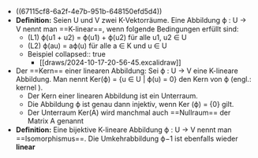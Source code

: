 - ((67115cf8-6a2f-4e7b-951b-648150efd5d4))
- **Deﬁnition:** Seien U und V zwei K-Vektorräume. Eine Abbildung ϕ : U → V nennt man ==K-linear==, wenn folgende Bedingungen erfüllt sind:
	- (L1) ϕ(u1 + u2) = ϕ(u1) + ϕ(u2) für alle u1, u2 ∈ U
	- (L2) ϕ(au) = aϕ(u) für alle a ∈ K und u ∈ U
	- Beispiel
	  collapsed:: true
		- [[draws/2024-10-17-20-56-45.excalidraw]]
- Der ==Kern== einer linearen Abbildung: Sei ϕ : U → V eine K-lineare Abbildung. Man nennt Ker(ϕ) = {u ∈ U | ϕ(u) = 0} den Kern von ϕ (engl.: kernel ).
	- Der Kern einer linearen Abbildung ist ein Unterraum.
	- Die Abbildung ϕ ist genau dann injektiv, wenn Ker (ϕ) = {0} gilt.
	- Der Unterraum Ker(A) wird manchmal auch ==Nullraum== der Matrix A genannt
- **Deﬁnition:** Eine bijektive K-lineare Abbildung ϕ : U → V nennt man ==Isomorphismus==. Die Umkehrabbildung ϕ−1 ist ebenfalls wieder **linear**